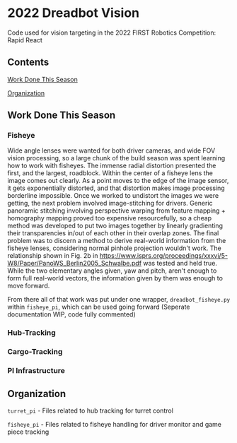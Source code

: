 # 2022 Dreadbot Vision

Code used for vision targeting in the 2022 FIRST Robotics Competition: Rapid React

## Contents

[Work Done This Season](#work-done-this-season)

[Organization](#organization)

## Work Done This Season

### Fisheye

Wide angle lenses were wanted for both driver cameras, and wide FOV vision processing, so a large chunk of the build season was spent learning how to work 
with fisheyes. The immense radial distortion presented the first, and the largest, roadblock. Within the center of a fisheye lens the image comes out
clearly. As a point moves to the edge of the image sensor, it gets exponentially distorted, and that distortion makes image processing borderline
impossible. Once we worked to undistort the images we were getting, the next problem involved image-stitching for drivers. Generic panoramic stitching 
involving perspective warping from feature mapping + homography mapping proved too expensive resourcefully, so a cheap method was developed to put two 
images together by linearly gradienting their transparencies in/out of each other in their overlap zones. The final problem was to discern a method to 
derive real-world information from the fisheye lenses, considering normal pinhole projection wouldn't work. The relationship shown in Fig. 2b in
https://www.isprs.org/proceedings/xxxvi/5-W8/Paper/PanoWS_Berlin2005_Schwalbe.pdf was tested and held true. While the two elementary angles given, yaw and 
pitch, aren't enough to form full real-world vectors, the information given by them was enough to move forward.

From there all of that work was put under one wrapper, ```dreadbot_fisheye.py``` within ```fisheye_pi```, which can be used going forward
(Seperate documentation WIP, code fully commented)

### Hub-Tracking


### Cargo-Tracking


### PI Infrastructure


## Organization

```turret_pi``` - Files related to hub tracking for turret control

```fisheye_pi``` - Files related to fisheye handling for driver monitor and game piece tracking


